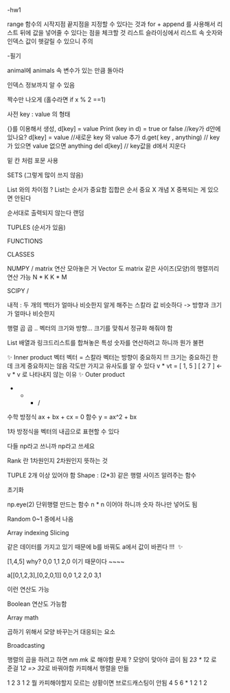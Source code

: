 -hw1

range 함수의 시작지점 끝지점을 지정할 수 있다는 것과
for + append 를 사용해서 리스트 뒤에 값을 넣어줄 수 있다는 점을 체크할 것 
리스트 슬라이싱에서 리스트 속 숫자와 인덱스 값이 헷갈릴 수 있으니 주의



-필기

animal에 animals 속 변수가 있는 만큼 돌아라






인덱스 정보까지 알 수 있음




짝수만 나오게 (홀수라면 if  x % 2 ==1)

사전 key : value 의 형태


{}를 이용해서 생성, d[key] = value 
Print (key in d) = true or false //key가 d안에 있나요?
d[key] = value //새로운 key 와 value 추가
d.get( key , anything) // key가 있으면 value 없으면 anything 
del d[key] // key값을 d에서 지운다


밑 칸 처럼 포문 사용



SETS (그렇게 많이 쓰지 않음)

List 와의 차이점 ?
List는 순서가 중요함 
집합은 순서 중요 X 개념 X 중복되는 게 있으면 안된다




순서대로 출력되지 않는다 랜덤




TUPLES (순서가 있음)



FUNCTIONS



CLASSES



NUMPY / matrix 연산 모아놓은 거 
Vector 도 matrix 
같은 사이즈(모양)의 행렬끼리 연산 가능
N * K  K * M 

SCIPY / 

내적 : 두 개의 백터가 얼마나 비슷한지 알게 해주는 스칼라 값 
비슷하다 -> 방향과 크기가 얼마나 비슷한지

행렬 곱 곱 .. 벡터의 크기와 방향… 
크기를 맞춰서 정규화 해줘야 함 

>>>

List 배열과 링크드리스트를 합쳐놓은 특성 
숫자를 연산하려고 하니까 뭔가 불편 

✨ Inner product 
벡터 벡터 = 스칼라
벡터는 방향이 중요하지 !!! 크기는 중요하긴 한데 크게 중요하지는 않음
각도만 가지고 유사도를 알 수 있다
v * vt = [ 1, 5 ] [ 2
                           7 ] <- v * v 로 나타내지 않는 이유
✨ Outer product 
+ - * / 


수학 
방정식 ax + bx + cx = 0
함수 y = ax^2 + bx

1차 방정식을 벡터의 내곱으로 표현할 수 있다 




다들 np라고 쓰니까 np라고 쓰세요 


Rank 란 1차원인지 2차원인지 뜻하는 것 

TUPLE 2개 이상 있어야 함 
Shape : (2*3) 같은 행렬 사이즈 알려주는 함수

초기화 



np.eye(2) 단위행렬 만드는 함수 n * n 이어야 하니까 숫자 하나만 넣어도 됨

Random 0~1 중에서 나옴 


Array indexing
Slicing 



같은 데이터를 가지고 있기 때문에 b를 바꿔도 a에서 값이 바뀐다 !!!  ✨






[1,4,5]  why? 0,0 1,1 2,0 이기 때문이다 ~~~~





 a[[0,1,2,3],[0,2,0,1]] 
0,0  1,2  2,0  3,1




이런 연산도 가능

Boolean 연산도 가능함



Array math






곱하기 위해서 모양 바꾸는거 대응되는 요소

Broadcasting

행렬의 곱을 하려고 하면 n*m m*k 로 해야함
문제 ? 모양이 맞아야 곱이 됨
2*3 * 1*2 로 준걸 1*2 => 3*2로 바꿔야함  카피해서 행렬을 만듦

1 2 3        1 2          뭘 카피해야할지 모르는 상황이면 브로드캐스팅이 안됨 
4 5 6   *   1 2
                1 2



